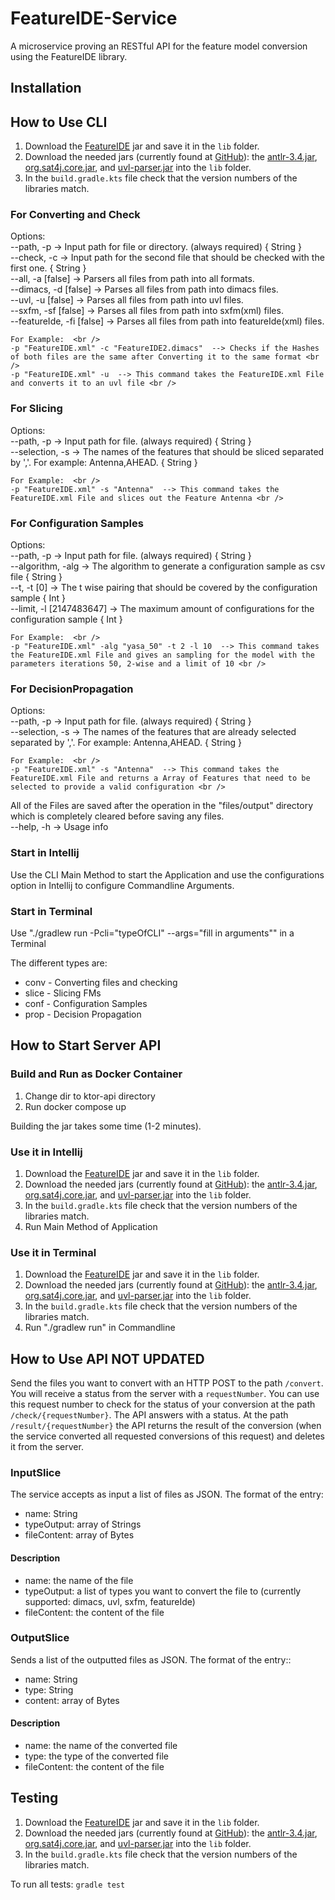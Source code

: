 # FeatureIDE-Service
A microservice proving an RESTful API for the feature model conversion using the FeatureIDE library.

## Installation

## How to Use CLI 

1. Download the [FeatureIDE](https://featureide.github.io/) jar and save it in the `lib` folder.
2. Download the needed jars (currently found at [GitHub](https://github.com/FeatureIDE/FeatureIDE/tree/3373c95f3d3f2b09557241b854044409c958681d/plugins/de.ovgu.featureide.fm.core/lib)): 
the [antlr-3.4.jar](https://github.com/FeatureIDE/FeatureIDE/raw/3373c95f3d3f2b09557241b854044409c958681d/plugins/de.ovgu.featureide.fm.core/lib/antlr-3.4.jar), 
   [org.sat4j.core.jar](https://github.com/FeatureIDE/FeatureIDE/raw/3373c95f3d3f2b09557241b854044409c958681d/plugins/de.ovgu.featureide.fm.core/lib/org.sat4j.core.jar),
   and [uvl-parser.jar](https://github.com/FeatureIDE/FeatureIDE/raw/3373c95f3d3f2b09557241b854044409c958681d/plugins/de.ovgu.featureide.fm.core/lib/uvl-parser.jar) 
   into the `lib` folder.
3. In the `build.gradle.kts` file check that the version numbers of the libraries match.

### For Converting and Check
Options:  
    --path, -p -> Input path for file or directory. (always required) { String } <br />
    --check, -c -> Input path for the second file that should be checked with the first one. { String } <br />
    --all, -a [false] -> Parsers all files from path into all formats.  <br />
    --dimacs, -d [false] -> Parses all files from path into dimacs files. <br />
    --uvl, -u [false] -> Parses all files from path into uvl files. <br />
    --sxfm, -sf [false] -> Parses all files from path into sxfm(xml) files. <br />
    --featureIde, -fi [false] -> Parses all files from path into featureIde(xml) files. <br />

    For Example:  <br />
    -p "FeatureIDE.xml" -c "FeatureIDE2.dimacs"  --> Checks if the Hashes of both files are the same after Converting it to the same format <br />
    -p "FeatureIDE.xml" -u  --> This command takes the FeatureIDE.xml File and converts it to an uvl file <br />
    
### For Slicing
Options:  
    --path, -p -> Input path for file. (always required) { String } <br />
    --selection, -s -> The names of the features that should be sliced separated by ','. For example: Antenna,AHEAD. { String } <br />

    For Example:  <br />
    -p "FeatureIDE.xml" -s "Antenna"  --> This command takes the FeatureIDE.xml File and slices out the Feature Antenna <br />
    
### For Configuration Samples
Options:  
    --path, -p -> Input path for file. (always required) { String } <br />
    --algorithm, -alg -> The algorithm to generate a configuration sample as csv file { String } <br />
    --t, -t [0] -> The t wise pairing that should be covered by the configuration sample { Int } <br />
    --limit, -l [2147483647] -> The maximum amount of configurations for the configuration sample { Int } <br />

    For Example:  <br />
    -p "FeatureIDE.xml" -alg "yasa_50" -t 2 -l 10  --> This command takes the FeatureIDE.xml File and gives an sampling for the model with the parameters iterations 50, 2-wise and a limit of 10 <br />

### For DecisionPropagation
Options:  
    --path, -p -> Input path for file. (always required) { String } <br />
    --selection, -s -> The names of the features that are already selected separated by ','. For example: Antenna,AHEAD. { String } <br />

    For Example:  <br />
    -p "FeatureIDE.xml" -s "Antenna"  --> This command takes the FeatureIDE.xml File and returns a Array of Features that need to be selected to provide a valid configuration <br />


All of the Files are saved after the operation in the "files/output" directory which is completely cleared before saving any files. <br />
 --help, -h -> Usage info  <br />

### Start in Intellij

Use the CLI Main Method to start the Application and use the configurations option in Intellij to configure Commandline Arguments.

### Start in Terminal

Use "./gradlew run -Pcli="typeOfCLI" --args="fill in arguments"" in a Terminal

The different types are: 
* conv - Converting files and checking
* slice - Slicing FMs
* conf - Configuration Samples
* prop - Decision Propagation

  
## How to Start Server API

### Build and Run as Docker Container

1. Change dir to ktor-api directory 
2. Run docker compose up

Building the jar takes some time (1-2 minutes).

### Use it in Intellij
1. Download the [FeatureIDE](https://featureide.github.io/) jar and save it in the `lib` folder.
2. Download the needed jars (currently found at [GitHub](https://github.com/FeatureIDE/FeatureIDE/tree/3373c95f3d3f2b09557241b854044409c958681d/plugins/de.ovgu.featureide.fm.core/lib)): 
the [antlr-3.4.jar](https://github.com/FeatureIDE/FeatureIDE/raw/3373c95f3d3f2b09557241b854044409c958681d/plugins/de.ovgu.featureide.fm.core/lib/antlr-3.4.jar), 
   [org.sat4j.core.jar](https://github.com/FeatureIDE/FeatureIDE/raw/3373c95f3d3f2b09557241b854044409c958681d/plugins/de.ovgu.featureide.fm.core/lib/org.sat4j.core.jar),
   and [uvl-parser.jar](https://github.com/FeatureIDE/FeatureIDE/raw/3373c95f3d3f2b09557241b854044409c958681d/plugins/de.ovgu.featureide.fm.core/lib/uvl-parser.jar) 
   into the `lib` folder.
3. In the `build.gradle.kts` file check that the version numbers of the libraries match.
4. Run Main Method of Application

### Use it in Terminal
1. Download the [FeatureIDE](https://featureide.github.io/) jar and save it in the `lib` folder.
2. Download the needed jars (currently found at [GitHub](https://github.com/FeatureIDE/FeatureIDE/tree/3373c95f3d3f2b09557241b854044409c958681d/plugins/de.ovgu.featureide.fm.core/lib)): 
the [antlr-3.4.jar](https://github.com/FeatureIDE/FeatureIDE/raw/3373c95f3d3f2b09557241b854044409c958681d/plugins/de.ovgu.featureide.fm.core/lib/antlr-3.4.jar), 
   [org.sat4j.core.jar](https://github.com/FeatureIDE/FeatureIDE/raw/3373c95f3d3f2b09557241b854044409c958681d/plugins/de.ovgu.featureide.fm.core/lib/org.sat4j.core.jar),
   and [uvl-parser.jar](https://github.com/FeatureIDE/FeatureIDE/raw/3373c95f3d3f2b09557241b854044409c958681d/plugins/de.ovgu.featureide.fm.core/lib/uvl-parser.jar) 
   into the `lib` folder.
3. In the `build.gradle.kts` file check that the version numbers of the libraries match.
4. Run "./gradlew run" in Commandline

## How to Use API NOT UPDATED

Send the files you want to convert with an HTTP POST to the path `/convert`.
You will receive a status from the server with a `requestNumber`.
You can use this request number to check for the status of your conversion at the path `/check/{requestNumber}`.
The API answers with a status.
At the path `/result/{requestNumber}` the API returns the result of the conversion (when the service converted all requested conversions of this request) and deletes it from the server.

### InputSlice
The service accepts as input a list of files as JSON.
The format of the entry:
* name: String
* typeOutput: array of Strings
* fileContent: array of Bytes

#### Description
* name: the name of the file
* typeOutput: a list of types you want to convert the file to (currently supported: dimacs, uvl, sxfm, featureIde)
* fileContent: the content of the file

### OutputSlice
Sends a list of the outputted files as JSON.
The format of the entry::
* name: String
* type: String
* content: array of Bytes

#### Description
* name: the name of the converted file
* type: the type of the converted file
* fileContent: the content of the file

## Testing

1. Download the [FeatureIDE](https://featureide.github.io/) jar and save it in the `lib` folder.
2. Download the needed jars (currently found at [GitHub](https://github.com/FeatureIDE/FeatureIDE/tree/3373c95f3d3f2b09557241b854044409c958681d/plugins/de.ovgu.featureide.fm.core/lib)): 
the [antlr-3.4.jar](https://github.com/FeatureIDE/FeatureIDE/raw/3373c95f3d3f2b09557241b854044409c958681d/plugins/de.ovgu.featureide.fm.core/lib/antlr-3.4.jar), 
   [org.sat4j.core.jar](https://github.com/FeatureIDE/FeatureIDE/raw/3373c95f3d3f2b09557241b854044409c958681d/plugins/de.ovgu.featureide.fm.core/lib/org.sat4j.core.jar),
   and [uvl-parser.jar](https://github.com/FeatureIDE/FeatureIDE/raw/3373c95f3d3f2b09557241b854044409c958681d/plugins/de.ovgu.featureide.fm.core/lib/uvl-parser.jar) 
   into the `lib` folder.
3. In the `build.gradle.kts` file check that the version numbers of the libraries match.

To run all tests:
`gradle test `
